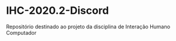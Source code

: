 # IHC-2020.2-Discord
Repositório destinado ao projeto da disciplina de Interação Humano Computador 
